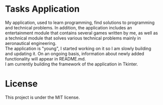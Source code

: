 # Tasks Application

<p> My application, used to learn programming, find solutions to programming and technical problems. In addition, the application includes an entertainment module that contains several games written by me, as well as a technical module that solves various technical problems mainly in aeronautical engineering. 

<br>
The application is "young", I started working on it so I am slowly building and updating it. On an ongoing basis, information about newly added functionality will appear in README.md.

<br>
I am currently building the framework of the application in Tkinter. 
</p>

# License

This project is under the MIT license.
